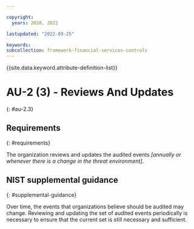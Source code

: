 ```yaml
---

copyright:
  years: 2020, 2022

lastupdated: "2022-09-25"

keywords: 
subcollection: framework-financial-services-controls
---
```


{{site.data.keyword.attribute-definition-list}}

         
# AU-2 (3) - Reviews And Updates
{: #au-2.3}

## Requirements
{: #requirements}

The organization reviews and updates the audited events _[annually or whenever there is a change in the threat environment]_.

## NIST supplemental guidance
{: #supplemental-guidance}

Over time, the events that organizations believe should be audited may change. Reviewing and updating the set of audited events periodically is necessary to ensure that the current set is still necessary and sufficient.



